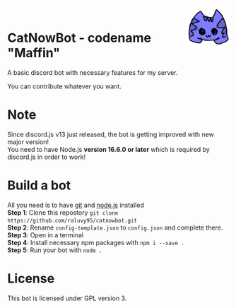 <img align="right" width="100" height="100" src="https://raw.githubusercontent.com/raluvy95/catnowbot/master/icon.png"><br>
# CatNowBot - codename "Maffin"
A basic discord bot with necessary features for my server.<br>

You can contribute whatever you want.

# Note
Since discord.js v13 just released, the bot is getting improved with new major version!<br>
You need to have Node.js **version 16.6.0 or later** which is required by discord.js in order to work!<br>

# Build a bot
All you need is to have [git](https://git-scm.com/) and [node.js](https://nodejs.org/en/) installed<br>
**Step 1**: Clone this repostory `git clone https://github.com/raluvy95/catnowbot.git`<br>
**Step 2**: Rename `config-template.json` to `config.json` and complete there.<br>
**Step 3**: Open in a terminal<br>
**Step 4**: Install necessary npm packages with `npm i --save .`<br>
**Step 5**: Run your bot with `node .`

# License
This bot is licensed under GPL version 3.
